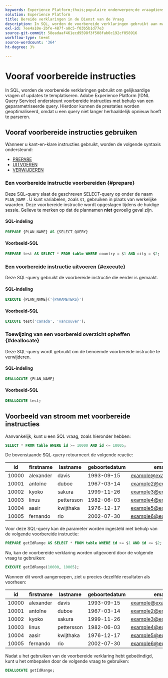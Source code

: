 ```yaml
---
keywords: Experience Platform;thuis;populaire onderwerpen;de vraagdienst;de dienst van de vraag;voorbereide verklaringen;voorbereid;sql;
solution: Experience Platform
title: Bereide verklaringen in de Dienst van de Vraag
description: In SQL, worden de voorbereide verklaringen gebruikt aan malplaatje gelijkaardige vragen of updates. De Dienst van de Vraag van Adobe Experience Platform steunt voorbereide verklaringen door een parameterized vraag te gebruiken.
exl-id: 7ee4a10e-2bfe-487f-a8c5-f03b5b1d77e3
source-git-commit: 58eadaaf461ecd9598f3f508fab0c192cf058916
workflow-type: tm+mt
source-wordcount: '364'
ht-degree: 3%

---
```


# Vooraf voorbereide instructies

In SQL, worden de voorbereide verklaringen gebruikt om gelijkaardige vragen of updates te templatiseren. Adobe Experience Platform [!DNL Query Service] ondersteunt voorbereide instructies met behulp van een geparametriseerde query. Hierdoor kunnen de prestaties worden geoptimaliseerd, omdat u een query niet langer herhaaldelijk opnieuw hoeft te parseren.

## Vooraf voorbereide instructies gebruiken

Wanneer u kant-en-klare instructies gebruikt, worden de volgende syntaxis ondersteund:

- [PREPARE](#prepare)
- [UITVOEREN](#execute)
- [VERWIJDEREN](#deallocate)

### Een voorbereide instructie voorbereiden {#prepare}

Deze SQL-query slaat de geschreven SELECT-query op onder de naam `PLAN_NAME` . U kunt variabelen, zoals `$1`, gebruiken in plaats van werkelijke waarden. Deze voorbereide instructie wordt opgeslagen tijdens de huidige sessie. Gelieve te merken op dat de plannamen **niet** gevoelig geval zijn.

#### SQL-indeling

```sql
PREPARE {PLAN_NAME} AS {SELECT_QUERY}
```

#### Voorbeeld-SQL

```sql
PREPARE test AS SELECT * FROM table WHERE country = $1 AND city = $2;
```

### Een voorbereide instructie uitvoeren {#execute}

Deze SQL-query gebruikt de voorbereide instructie die eerder is gemaakt.

#### SQL-indeling

```sql
EXECUTE {PLAN_NAME}('{PARAMETERS}')
```

#### Voorbeeld-SQL

```sql
EXECUTE test('canada', 'vancouver');
```

### Toewijzing van een voorbereid overzicht opheffen {#deallocate}

Deze SQL-query wordt gebruikt om de benoemde voorbereide instructie te verwijderen.

#### SQL-indeling

```sql
DEALLOCATE {PLAN_NAME}
```

#### Voorbeeld-SQL

```sql
DEALLOCATE test;
```

## Voorbeeld van stroom met voorbereide instructies

Aanvankelijk, kunt u een SQL vraag, zoals hieronder hebben:

```sql
SELECT * FROM table WHERE id >= 10000 AND id <= 10005;
```

De bovenstaande SQL-query retourneert de volgende reactie:

| id | firstname | lastname | geboortedatum | email | stad | land |
|--- | --------- | -------- | --------- | ----- | ------- | ---- |
| 10000 | alexander | davis | 1993-09-15 | example@example.com | Vancouver | Canada |
| 10001 | antoïne | duboe | 1967-03-14 | example2@example.com | Parijs | Frankrijk |
| 10002 | kyoko | sakura | 1999-11-26 | example3@example.com | Tokyo | Japan |
| 10003 | linus | pettersson | 1982-06-03 | example4@example.com | Stockholm | Zweden |
| 10004 | aasir | kwijthaka | 1976-12-17 | example5@example.com | Nairobi | Kenia |
| 10005 | fernando | rio | 2002-07-30 | example6@example.com | Santiago | Chili |

Voor deze SQL-query kan de parameter worden ingesteld met behulp van de volgende voorbereide instructie:

```sql
PREPARE getIdRange AS SELECT * FROM table WHERE id >= $1 AND id <= $2; 
```

Nu, kan de voorbereide verklaring worden uitgevoerd door de volgende vraag te gebruiken:

```sql
EXECUTE getIdRange(10000, 10005);
```

Wanneer dit wordt aangeroepen, ziet u precies dezelfde resultaten als voorheen:

| id | firstname | lastname | geboortedatum | email | stad | land |
|--- | --------- | -------- | --------- | ----- | ------- | ---- |
| 10000 | alexander | davis | 1993-09-15 | example@example.com | Vancouver | Canada |
| 10001 | antoïne | duboe | 1967-03-14 | example2@example.com | Parijs | Frankrijk |
| 10002 | kyoko | sakura | 1999-11-26 | example3@example.com | Tokyo | Japan |
| 10003 | linus | pettersson | 1982-06-03 | example4@example.com | Stockholm | Zweden |
| 10004 | aasir | kwijthaka | 1976-12-17 | example5@example.com | Nairobi | Kenia |
| 10005 | fernando | rio | 2002-07-30 | example6@example.com | Santiago | Chili |

Nadat u het gebruiken van de voorbereide verklaring hebt gebeëindigd, kunt u het ombepalen door de volgende vraag te gebruiken:

```sql
DEALLOCATE getIdRange;
```
